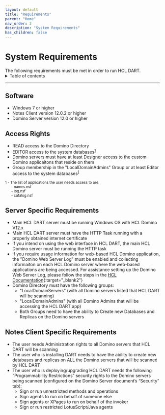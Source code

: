 ```yaml
---
layout: default
title: "Requirements"
parent: "Home"
nav_order: 3
description: "System Requirements"
has_children: false
---
```


<h1>System Requirements</h1>
The following requirements must be met in order to run HCL DART.

<details close markdown="block">
  <summary>
    Table of contents
  </summary>
  {: .text-delta }
1. TOC
{:toc}
</details>

---

## Software

- Windows 7 or higher
- Notes Client version 12.0.2 or higher
- Domino Server version 12.0 or higher

## Access Rights

- READ access to the Domino Directory
- EDITOR access to the system databases<sup><a href="#systemapps">1</a></sub>
- Domino servers must have at least Designer access to the custom Domino applicaitons that reside on them
- Group membership in the "LocalDomainAdmins" Group or at least Editor access to the system databases<sup><a href="#systemapps">1</a></sup>

<sup id="systemapps">
1 - The list of applications the user needs access to are:<br/>
&nbsp;&nbsp;&nbsp;&nbsp;&nbsp;&nbsp;- names.nsf<br/>
&nbsp;&nbsp;&nbsp;&nbsp;&nbsp;&nbsp;- log.nsf<br/>
&nbsp;&nbsp;&nbsp;&nbsp;&nbsp;&nbsp;- catalog.nsf
</sup>

## Server Specific Requirements

* Main HCL DART server must be running Windows OS with HCL Domino V12.x
* Main HCL DART server must have the HTTP Task running with a properly obtained internet certificate
* If you intend on using the web interface in HCL DART, the main HCL Domino server must be running the HTTP task
* If you require usage information for web-based HCL Domino application, the "Domino Web Server Log" must be enabled and collecting informaiton on each HCL Domino server where the web-based applications are being accessed. For assistance setting up the Domino Web Server Log, please follow the steps in the [HCL Documentation](https://help.hcl-software.com/domino/12.0.0/admin/admn_thedominowebserverlogdomlognsf_c.html){:target="_blank2"}
* Domino Directory must have the following groups:
  * "LocalDomainServers" (with all Domino servers listed that HCL DART will be scanning)
  * "LocalDomainAdmins" (with all Domino Admins that will be accessing the HCL DART app)
  * Both Groups need to have the ability to Create new Databases and Replicas on the Domino servers

## Notes Client Specific Requirements

* The user needs Administration rights to all Domino servers that HCL DART will be scanning
* The user who is installing DART needs to have the ability to create new databases and replicas on ALL the Domino servers that will be scanned by HCL DART
* The user who is deploying/upgrading HCL DART needs the following “Programmability Restrictions” security rights to the Domino servers being scanned (configured on the Domino Server document’s “Security” tab):
  * Sign or run unrestricted methods and operations
  * Sign agents to run on behalf of someone else
  * Sign agents or XPages to run on behalf of the invoker
  * Sign or run restricted LotusScript/Java agents

